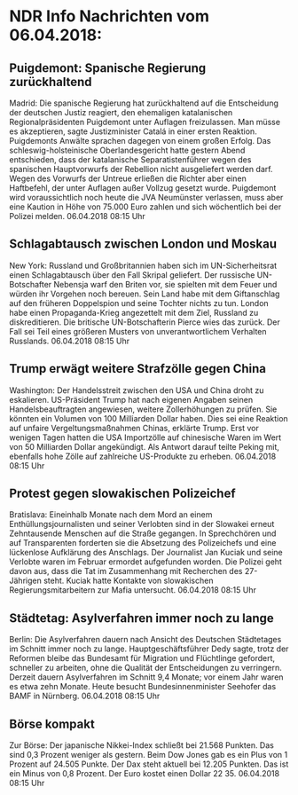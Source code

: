 # NDR Info Nachrichten vom 06.04.2018:


## Puigdemont: Spanische Regierung zurückhaltend
Madrid: Die spanische Regierung hat zurückhaltend auf die Entscheidung der deutschen Justiz reagiert, den ehemaligen katalanischen Regionalpräsidenten Puigdemont unter Auflagen freizulassen. Man müsse es akzeptieren, sagte Justizminister Catalá in einer ersten Reaktion. Puigdemonts Anwälte sprachen dagegen von einem großen Erfolg. Das schleswig-holsteinische Oberlandesgericht hatte gestern Abend entschieden, dass der katalanische Separatistenführer wegen des spanischen Hauptvorwurfs der Rebellion nicht ausgeliefert werden darf. Wegen des Vorwurfs der Untreue erließen die Richter aber einen Haftbefehl, der unter Auflagen außer Vollzug gesetzt wurde. Puigdemont wird voraussichtlich noch heute die JVA Neumünster verlassen, muss aber eine Kaution in Höhe von 75.000 Euro zahlen und sich wöchentlich bei der Polizei melden. 06.04.2018 08:15 Uhr 

## Schlagabtausch zwischen London und Moskau
New York:	Russland und Großbritannien haben sich im UN-Sicherheitsrat einen Schlagabtausch über den Fall Skripal geliefert. Der russische UN-Botschafter Nebensja warf den Briten vor, sie spielten mit  dem Feuer und würden ihr Vorgehen noch bereuen. Sein Land habe mit dem Giftanschlag auf den früheren Doppelspion und seine Tochter nichts zu tun. London habe einen Propaganda-Krieg angezettelt mit dem Ziel, Russland zu diskreditieren. Die britische UN-Botschafterin Pierce wies das zurück. Der Fall sei Teil eines größeren Musters von unverantwortlichem Verhalten Russlands. 06.04.2018 08:15 Uhr 

## Trump erwägt weitere Strafzölle gegen China
Washington: Der Handelsstreit zwischen den USA und China droht zu eskalieren. US-Präsident Trump hat nach eigenen Angaben seinen Handelsbeauftragten angewiesen, weitere Zollerhöhungen zu prüfen. Sie könnten ein Volumen von 100 Milliarden Dollar haben. Dies sei eine Reaktion auf unfaire Vergeltungsmaßnahmen Chinas, erklärte Trump. Erst vor wenigen Tagen hatten die USA Importzölle auf chinesische Waren im Wert von 50 Milliarden Dollar angekündigt. Als Antwort darauf teilte Peking mit, ebenfalls hohe Zölle auf zahlreiche US-Produkte zu erheben. 06.04.2018 08:15 Uhr 

## Protest gegen slowakischen Polizeichef
Bratislava: Eineinhalb Monate nach dem Mord an einem Enthüllungsjournalisten und seiner Verlobten sind in der Slowakei erneut Zehntausende Menschen auf die Straße gegangen. In Sprechchören und auf Transparenten forderten sie die Absetzung des Polizeichefs und eine lückenlose Aufklärung des Anschlags. Der Journalist Jan Kuciak und seine Verlobte waren im Februar ermordet aufgefunden worden. Die Polizei geht davon aus, dass die Tat im Zusammenhang mit Recherchen des 27-Jährigen steht. Kuciak hatte Kontakte von slowakischen Regierungsmitarbeitern zur Mafia untersucht. 06.04.2018 08:15 Uhr 

## Städtetag: Asylverfahren immer noch zu lange
Berlin: Die Asylverfahren dauern nach Ansicht des Deutschen Städtetages im Schnitt immer noch zu lange. Hauptgeschäftsführer Dedy sagte, trotz der Reformen bleibe das Bundesamt für Migration und Flüchtlinge gefordert, schneller zu arbeiten, ohne die Qualität der Entscheidungen zu verringern. Derzeit dauern Asylverfahren im Schnitt 9,4 Monate; vor einem Jahr waren es etwa zehn Monate. Heute besucht Bundesinnenminister Seehofer das BAMF in Nürnberg. 06.04.2018 08:15 Uhr 

## Börse kompakt
Zur Börse: Der japanische Nikkei-Index schließt bei 21.568 Punkten. Das sind 0,3 Prozent weniger als gestern. Beim Dow Jones gab es ein Plus von 1 Prozent auf 24.505 Punkte. Der Dax steht aktuell bei 12.205 Punkten. Das ist ein Minus von 0,8 Prozent. Der Euro kostet einen Dollar 22 35. 06.04.2018 08:15 Uhr 
